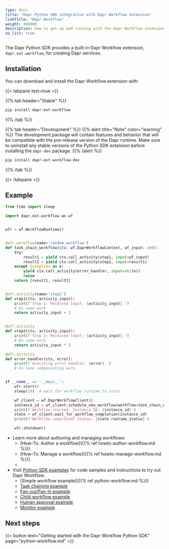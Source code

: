 ```yaml
---
type: docs
title: "Dapr Python SDK integration with Dapr Workflow extension"
linkTitle: "Dapr Workflow"
weight: 400000
description: How to get up and running with the Dapr Workflow extension
no_list: true
---
```


The Dapr Python SDK provides a built-in Dapr Workflow extension, `dapr.ext.workflow`, for creating Dapr services.

## Installation

You can download and install the Dapr Workflow extension with:

{{< tabpane text=true >}}

{{% tab header="Stable" %}}
```bash
pip install dapr-ext-workflow
```
{{% /tab %}}

{{% tab header="Development" %}}
{{% alert title="Note" color="warning" %}}
The development package will contain features and behavior that will be compatible with the pre-release version of the Dapr runtime. Make sure to uninstall any stable versions of the Python SDK extension before installing the `dapr-dev` package.
{{% /alert %}}

```bash
pip install dapr-ext-workflow-dev
```
{{% /tab %}}

{{< /tabpane >}}

## Example

```python
from time import sleep

import dapr.ext.workflow as wf


wfr = wf.WorkflowRuntime()


@wfr.workflow(name='random_workflow')
def task_chain_workflow(ctx: wf.DaprWorkflowContext, wf_input: int):
    try:
        result1 = yield ctx.call_activity(step1, input=wf_input)
        result2 = yield ctx.call_activity(step2, input=result1)
    except Exception as e:
        yield ctx.call_activity(error_handler, input=str(e))
        raise
    return [result1, result2]


@wfr.activity(name='step1')
def step1(ctx, activity_input):
    print(f'Step 1: Received input: {activity_input}.')
    # Do some work
    return activity_input + 1


@wfr.activity
def step2(ctx, activity_input):
    print(f'Step 2: Received input: {activity_input}.')
    # Do some work
    return activity_input * 2

@wfr.activity
def error_handler(ctx, error):
    print(f'Executing error handler: {error}.')
    # Do some compensating work


if __name__ == '__main__':
    wfr.start()
    sleep(10)  # wait for workflow runtime to start

    wf_client = wf.DaprWorkflowClient()
    instance_id = wf_client.schedule_new_workflow(workflow=task_chain_workflow, input=42)
    print(f'Workflow started. Instance ID: {instance_id}')
    state = wf_client.wait_for_workflow_completion(instance_id)
    print(f'Workflow completed! Status: {state.runtime_status}')

    wfr.shutdown()
```

- Learn more about authoring and managing workflows: 
  - [How-To: Author a workflow]({{% ref howto-author-workflow.md %}}).
  - [How-To: Manage a workflow]({{% ref howto-manage-workflow.md %}}).
  - 
- Visit [Python SDK examples](https://github.com/dapr/python-sdk/tree/main/examples/workflow) for code samples and instructions to try out Dapr Workflow:
  - [Simple workflow example]({{% ref python-workflow.md %}})
  - [Task chaining example](https://github.com/dapr/python-sdk/blob/main/examples/workflow/task_chaining.py)
  - [Fan-out/Fan-in example](https://github.com/dapr/python-sdk/blob/main/examples/workflow/fan_out_fan_in.py)
  - [Child workflow example](https://github.com/dapr/python-sdk/blob/main/examples/workflow/child_workflow.py)
  - [Human approval example](https://github.com/dapr/python-sdk/blob/main/examples/workflow/human_approval.py)
  - [Monitor example](https://github.com/dapr/python-sdk/blob/main/examples/workflow/monitor.py)


## Next steps

{{< button text="Getting started with the Dapr Workflow Python SDK" page="python-workflow.md" >}}
